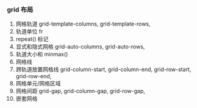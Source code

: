 ### grid 布局

  1. 网格轨道 grid-template-columns, grid-template-rows,
  2. 轨道单位 fr
  3. repeat() 标记
  4. 显式和隐式网格 grid-auto-columns, grid-auto-rows,
  5. 轨道大小和 minmax()
  6. 网格线
  7. 跨轨道放置网格线 grid-column-start, grid-column-end, grid-row-start, grid-row-end,
  8. 网格单元/网格区域
  9. 网格间距 grid-gap, grid-column-gap, grid-row-gap,
  10. 嵌套网格
